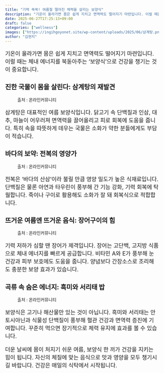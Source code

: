 ```yaml
---
title: "기력 쑥쑥! 여름철 떨어진 체력을 살리는 보양식"
description: "기온이 올라가면 몸은 쉽게 지치고 면역력도 떨어지기 마련입니다. 이럴 때는 체내 에너지를 북돋아주는 ‘보양식’으로 건강을 챙기는 것이 중요합니다."
date: 2025-06-27T17:25:13+09:00
draft: false
categories: ["wellness"]
images: ["https://ingihgoyonet.site/wp-content/uploads/2025/06/삼계탕.png", "https://ingihgoyonet.site/wp-content/uploads/2025/06/pexels-rachel-claire-8112400-683x1024.jpg", "https://ingihgoyonet.site/wp-content/uploads/2025/06/pexels-richard-l-2150581203-32603015-683x1024.jpg", "https://ingihgoyonet.site/wp-content/uploads/2025/06/pexels-viktor-smith-593827-1393382-1-1024x678.jpg"]
author: "김현지"
---
```


<p style="font-size:18px">기온이 올라가면 몸은 쉽게 지치고 면역력도 떨어지기 마련입니다. 이럴 때는 체내 에너지를 북돋아주는 ‘보양식’으로 건강을 챙기는 것이 중요합니다.</p> <h2 >진한 국물이 몸을 살린다: 삼계탕의 재발견</h2> <figure ><img src="https://ingihgoyonet.site/wp-content/uploads/2025/06/삼계탕.png" alt="" style="aspect-ratio:16/9;object-fit:cover"/><figcaption >출처 : 온라인커뮤니티</figcaption></figure> <p style="font-size:18px">삼계탕은 대표적인 여름 보양식입니다. 닭고기 속 단백질과 인삼, 대추, 마늘이 어우러져 면역력을 끌어올리고 피로 회복에 도움을 줍니다. 특히 속을 따뜻하게 데우는 국물은 소화가 약한 분들에게도 부담이 적습니다.</p> <h2 >바다의 보약: 전복의 영양가</h2> <figure ><img src="https://ingihgoyonet.site/wp-content/uploads/2025/06/pexels-rachel-claire-8112400-683x1024.jpg" alt="" style="aspect-ratio:16/9;object-fit:cover"/><figcaption >출처 : 온라인커뮤니티</figcaption></figure> <p style="font-size:18px">전복은 ‘바다의 산삼’이라 불릴 만큼 영양 밀도가 높은 식재료입니다. 단백질은 물론 아연과 타우린이 풍부해 간 기능 강화, 기력 회복에 탁월합니다. 죽이나 구이로 활용해도 소화가 잘 돼 회복식으로 적합합니다.</p> <h2 >뜨거운 여름엔 뜨거운 음식: 장어구이의 힘</h2> <figure ><img src="https://ingihgoyonet.site/wp-content/uploads/2025/06/pexels-richard-l-2150581203-32603015-683x1024.jpg" alt="" style="aspect-ratio:16/9;object-fit:cover"/><figcaption >출처 : 온라인커뮤니티</figcaption></figure> <p style="font-size:18px">기력 저하가 심할 땐 장어가 제격입니다. 장어는 고단백, 고지방 식품으로 체내 에너지를 빠르게 공급합니다. 비타민 A와 E가 풍부해 눈 건강과 피부 보호에도 도움을 줍니다. 양념보다 간장소스로 조리해도 충분한 보양 효과가 있습니다.</p> <h2 >곡류 속 숨은 에너지: 흑미와 서리태 밥</h2> <figure ><img src="https://ingihgoyonet.site/wp-content/uploads/2025/06/pexels-viktor-smith-593827-1393382-1-1024x678.jpg" alt="" style="aspect-ratio:16/9;object-fit:cover"/><figcaption >출처 : 온라인커뮤니티</figcaption></figure> <p style="font-size:18px">보양식은 고기나 해산물만 있는 것이 아닙니다. 흑미와 서리태는 안토시아닌과 식물성 단백질이 풍부해 혈관 건강과 면역력 증진에 기여합니다. 꾸준히 먹으면 장기적으로 체력 유지에 효과를 볼 수 있습니다.</p> <p style="font-size:18px">더운 날씨에 몸이 처지기 쉬운 여름, 보양식 한 끼가 건강을 지키는 힘이 됩니다. 자신의 체질에 맞는 음식으로 맛과 영양을 모두 챙기시길 바랍니다. 건강은 매일의 식탁에서 시작됩니다.</p>